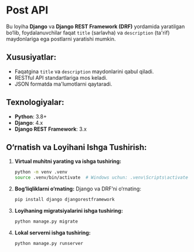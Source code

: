 # Post API

Bu loyiha **Django** va **Django REST Framework (DRF)** yordamida yaratilgan bo‘lib, foydalanuvchilar faqat `title` (sarlavha) va `description` (ta'rif) maydonlariga ega postlarni yaratishi mumkin.  


## Xususiyatlar:
- Faqatgina `title` va `description` maydonlarini qabul qiladi.
- RESTful API standartlariga mos keladi.
- JSON formatda ma'lumotlarni qaytaradi.


## Texnologiyalar:
- **Python**: 3.8+  
- **Django**: 4.x  
- **Django REST Framework**: 3.x  


## O‘rnatish va Loyihani Ishga Tushirish:

1. **Virtual muhitni yarating va ishga tushiring:**
   ```bash
   python -m venv .venv
   source .venv/bin/activate  # Windows uchun: .venv\Scripts\activate
   ```

2. **Bog‘liqliklarni o‘rnating:**
   Django va DRF’ni o‘rnating:
   ```bash
   pip install django djangorestframework
   ```

3. **Loyihaning migratsiyalarini ishga tushiring:**
   ```bash
   python manage.py migrate
   ```

4. **Lokal serverni ishga tushiring:**
   ```bash
   python manage.py runserver
   ```
